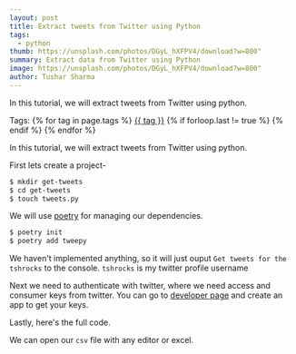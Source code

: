 ```yaml
---
layout: post
title: Extract tweets from Twitter using Python
tags:
  - python
thumb: https://unsplash.com/photos/DGyL_hXFPV4/download?w=800"
summary: Extract data from Twitter using Python
image: https://unsplash.com/photos/DGyL_hXFPV4/download?w=800"
author: Tushar Sharma
---
```


In this tutorial, we will extract tweets from Twitter using python.<!-- truncate_here -->
<p>Tags: {% for tag in page.tags %} <a class="mytag" href="/tag/{{ tag }}" title="View posts tagged with &quot;{{ tag }}&quot;">{{ tag }}</a>  {% if forloop.last != true %} {% endif %} {% endfor %} </p>
In this tutorial, we will extract tweets from Twitter using python.

First lets create a project- 

```bash
$ mkdir get-tweets
$ cd get-tweets
$ touch tweets.py
```

We will use [poetry](https://python-poetry.org/) for managing our dependencies. 

```bash
$ poetry init
$ poetry add tweepy
```

We haven't implemented anything, so it will just ouput `Get tweets for the tshrocks` to the console. `tshrocks` is my twitter profile username

<script src="https://gist.github.com/tushar-sharma/ac2739f5e0282add422a1430988a4a3d.js?file=get-tweets1.py"></script>

Next we need to authenticate with twitter, where we need access and consumer keys from twitter. You can go to [developer page](https://developer.twitter.com/en/apps) and create an app to get your keys.

<script src="https://gist.github.com/tushar-sharma/ac2739f5e0282add422a1430988a4a3d.js?file=get-tweets2.py"></script>

Lastly, here's the full code. 

<script src="https://gist.github.com/tushar-sharma/ac2739f5e0282add422a1430988a4a3d.js?file=get-tweets.py"></script>

We can open our `csv` file with any editor or excel. 
